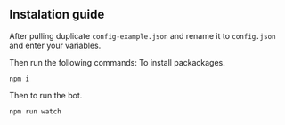 ## Instalation guide

After pulling duplicate `config-example.json` and rename it to `config.json` and enter your variables.

Then run the following commands:
To install packackages.

```
npm i
```

Then to run the bot.

```
npm run watch
```
